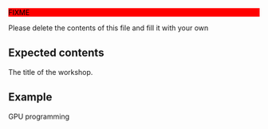 <div style="background: red; color: black;">FIXME</div>

Please delete the contents of this file and fill it with your own

## Expected contents

The title of the workshop.

## Example

GPU programming